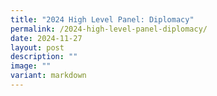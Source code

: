 ```yaml
---
title: "2024 High Level Panel: Diplomacy"
permalink: /2024-high-level-panel-diplomacy/
date: 2024-11-27
layout: post
description: ""
image: ""
variant: markdown
---
```

